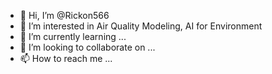 - 👋 Hi, I’m @Rickon566
- 👀 I’m interested in Air Quality Modeling, AI for Environment
- 🌱 I’m currently learning ...
- 💞️ I’m looking to collaborate on ...
- 📫 How to reach me ...

<!---
Rickon566/Rickon566 is a ✨ special ✨ repository because its `README.md` (this file) appears on your GitHub profile.
You can click the Preview link to take a look at your changes.
--->
